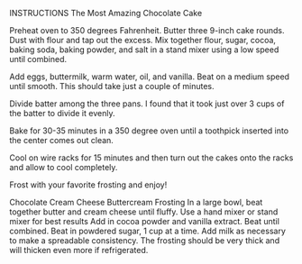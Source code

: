INSTRUCTIONS
The Most Amazing Chocolate Cake

Preheat oven to 350 degrees Fahrenheit. 
Butter three 9-inch cake rounds. 
Dust with flour and tap out the excess.
Mix together flour, sugar, cocoa, baking soda, baking powder, and salt in a stand mixer using a low speed until combined.

Add eggs, buttermilk, warm water, oil, and vanilla. Beat on a medium speed until smooth. This should take just a couple of minutes.

Divide batter among the three pans. I found that it took just over 3 cups of the batter to divide it evenly.

Bake for 30-35 minutes in a 350 degree oven until a toothpick inserted into the center comes out clean.

Cool on wire racks for 15 minutes and then turn out the cakes onto the racks and allow to cool completely.

Frost with your favorite frosting and enjoy!

Chocolate Cream Cheese Buttercream Frosting
In a large bowl, beat together butter and cream cheese until fluffy.
 Use a hand mixer or stand mixer for best results
Add in cocoa powder and vanilla extract. 
Beat until combined.
Beat in powdered sugar, 1 cup at a time.
 Add milk as necessary to make a spreadable consistency. 
 The frosting should be very thick and will thicken even more if refrigerated.